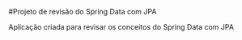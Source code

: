 #Projeto de revisão do Spring Data com JPA

Aplicação criada para revisar os conceitos do Spring Data com JPA
